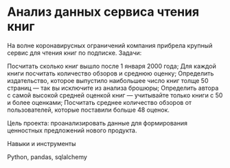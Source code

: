 # Анализ данных сервиса чтения книг

На волне коронавирусных ограничений компания прибрела крупный сервис для чтения книг по подписке.
Задачи:

Посчитать сколько книг вышло после 1 января 2000 года;
Для каждой книги посчитать количество обзоров и среднюю оценку;
Определить издательство, которое выпустило наибольшее число книг толще 50 страниц — так вы исключите из анализа брошюры;
Определить автора с самой высокой средней оценкой книг — учитывайте только книги с 50 и более оценками;
Посчитать среднее количество обзоров от пользователей, которые поставили больше 48 оценок.

Цель проекта: проанализировать данные для формирования ценностных предложений нового продукта.

Навыки и инструменты

Python, pandas, sqlalchemy
